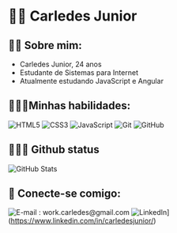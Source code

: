 
# 👋🏽 **Carledes Junior**

## 👨‍🎓 **Sobre mim:**

* Carledes Junior, 24 anos
* Estudante de Sistemas para Internet
* Atualmente estudando JavaScript e Angular

## 👩🏽‍💻**Minhas habilidades:**
![HTML5](https://img.shields.io/badge/HTML-000?style=for-the-badge&logo=html5&logoColor=228b22)
![CSS3](https://img.shields.io/badge/CSS3-000?style=for-the-badge&logo=css3&logoColor=228b22)
![JavaScript](https://img.shields.io/badge/JavaScript-000?style=for-the-badge&logo=javascript&logoColor=228b22)
![Git](https://img.shields.io/badge/Git-000?style=for-the-badge&logo=git&logoColor=228b22)
![GitHub](https://img.shields.io/badge/GitHub-000?style=for-the-badge&logo=github&logoColor=228b22)

## 🤸🏽‍♀️ **Github status**
![GitHub Stats](https://github-readme-stats.vercel.app/api?username=carledes-junior&theme=60724&bg_color=122&border_color=246724C&show_icons=true&icon_color=5228b22title_color=E94D5F&text_color=228b22)


## 🔎 **Conecte-se comigo:**


![E-mail : work.carledes@gmail.com](https://img.shields.io/badge/-Email-000?style=for-the-badge&logo=microsoft-outlook&logoColor=E94D5F)
![LinkedIn](https://img.shields.io/badge/-LinkedIn-000?style=for-the-badge&logo=linkedin&logoColor=30A3DC)](https://www.linkedin.com/in/carledesjunior/)